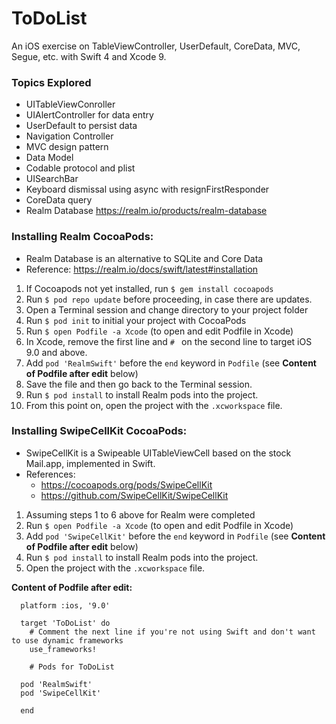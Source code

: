 # ToDoList
An iOS exercise on TableViewController, UserDefault, CoreData, MVC, Segue, etc. with Swift 4 and Xcode 9.

### Topics Explored
- UITableViewConroller
- UIAlertController for data entry
- UserDefault to persist data
- Navigation Controller
- MVC design pattern
- Data Model
- Codable protocol and plist
- UISearchBar
- Keyboard dismissal using async with resignFirstResponder 
- CoreData query
- Realm Database https://realm.io/products/realm-database

### Installing Realm CocoaPods:
- Realm Database is an alternative to SQLite and Core Data
- Reference: https://realm.io/docs/swift/latest#installation
1. If Cocoapods not yet installed, run `$ gem install cocoapods`
2. Run `$ pod repo update` before proceeding, in case there are updates.
3. Open a Terminal session and change directory to your project folder
4. Run `$ pod init` to initial your project with CocoaPods
5. Run `$ open Podfile -a Xcode` (to open and edit Podfile in Xcode)
6. In Xcode, remove the first line and `# ` on the second line to target iOS 9.0 and above.
7. Add `pod 'RealmSwift'` before the `end` keyword in `Podfile` (see **Content of Podfile after edit** below)
8. Save the file and then go back to the Terminal session.
9. Run `$ pod install` to install Realm pods into the project.
10. From this point on, open the project with the `.xcworkspace` file.

### Installing SwipeCellKit CocoaPods:
- SwipeCellKit is a Swipeable UITableViewCell based on the stock Mail.app, implemented in Swift.
- References:
  - https://cocoapods.org/pods/SwipeCellKit
  - https://github.com/SwipeCellKit/SwipeCellKit 
1. Assuming steps 1 to 6 above for Realm were completed
2. Run `$ open Podfile -a Xcode` (to open and edit Podfile in Xcode)
3. Add `pod 'SwipeCellKit'` before the `end` keyword in `Podfile` (see **Content of Podfile after edit** below)
4. Run `$ pod install` to install Realm pods into the project.
5. Open the project with the `.xcworkspace` file.

**Content of Podfile after edit:**
```
  platform :ios, '9.0'

  target 'ToDoList' do
    # Comment the next line if you're not using Swift and don't want to use dynamic frameworks
    use_frameworks!

    # Pods for ToDoList

  pod 'RealmSwift'
  pod 'SwipeCellKit'

  end
```

